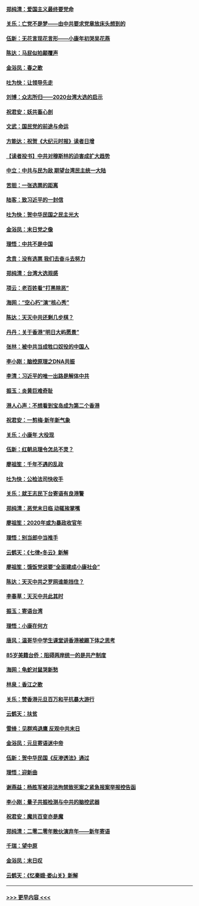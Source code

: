 #### [郑纯清：爱国主义最终要党命](../pages/nsc993/n11802197.md?t=01190055) 
#### [关乐：亡党不是梦——由中共要求党章放床头想到的](../pages/nsc993/n11802156.md?t=01190055) 
#### [伍新：无花言现花言形——小康年初哭吴花燕](../pages/nsc993/n11800044.md?t=01190055) 
#### [陈达：马屁似拍颠覆声](../pages/nsc993/n11800010.md?t=01190055) 
#### [金浴凤：春之歌](../pages/nsc993/n11797687.md?t=01190055) 
#### [吐为快：让领导先走](../pages/nsc993/n11797512.md?t=01190055) 
#### [刘博：众志所归——2020台湾大选的启示](../pages/nsc993/n11796878.md?t=01190055) 
#### [祝君安：妖共畜心剖](../pages/nsc993/n11794273.md?t=01190055) 
#### [文武：国民党的前途与命运](../pages/nsc993/n11794198.md?t=01190055) 
#### [方能达：祝贺《大纪元时报》读者日增](../pages/nsc993/n11793807.md?t=01190055) 
#### [【读者投书】中共对穆斯林的迫害成扩大趋势](../pages/nsc993/n11791371.md?t=01190055) 
#### [中立：中共与民为敌 期望台湾民主统一大陆](../pages/nsc993/n11790392.md?t=01190055) 
#### [苦胆：一张选票的距离](../pages/nsc993/n11788914.md?t=01190055) 
#### [陆客：致习近平的一封信](../pages/nsc993/n11788867.md?t=01190055) 
#### [吐为快：贺中华民国之民主光大](../pages/nsc993/n11788618.md?t=01190055) 
#### [金浴凤：末日党之像](../pages/nsc993/n11787475.md?t=01190055) 
#### [理悟：中共不是中国](../pages/nsc993/n11787463.md?t=01190055) 
#### [念贲：没有选票  我们去奋斗去努力](../pages/nsc993/n11787398.md?t=01190055) 
#### [郑纯清：台湾大选观感](../pages/nsc993/n11786210.md?t=01190055) 
#### [项云：老百姓看“打黑除恶”](../pages/nsc993/n11785398.md?t=01190055) 
#### [海网：“空心朽”演“核心秀”](../pages/nsc993/n11783874.md?t=01190055) 
#### [陈达：天灭中共还剩几步棋？](../pages/nsc993/n11783719.md?t=01190055) 
#### [丹丹：关于香港“明日大屿愿景”](../pages/nsc993/n11783273.md?t=01190055) 
#### [张林：被中共当成牲口奴役的中国人](../pages/nsc993/n11782397.md?t=01190055) 
#### [李小刚：脑控原理之DNA共振](../pages/nsc993/n11780962.md?t=01190055) 
#### [李清：习近平的唯一出路是解体中共](../pages/nsc993/n11780866.md?t=01190055) 
#### [振玉：炎黄巨难奇耻](../pages/nsc993/n11779632.md?t=01190055) 
#### [港人心声：不想看到宝岛成为第二个香港](../pages/nsc993/n11778817.md?t=01190055) 
#### [祝君安：一剪梅‧新年新气象](../pages/nsc993/n11776340.md?t=01190055) 
#### [关乐：小康年 大役现](../pages/nsc993/n11774213.md?t=01190055) 
#### [伍新：红朝总理令怎总不灵？](../pages/nsc993/n11770813.md?t=01190055) 
#### [廖祖笙：千年不遇的乱政](../pages/nsc993/n11770373.md?t=01190055) 
#### [吐为快：公检法司快收手](../pages/nsc993/n11770359.md?t=01190055) 
#### [关乐：就王志民下台寄语有良港警](../pages/nsc993/n11769903.md?t=01190055) 
#### [郑纯清：恶党末日临 动辄挨掌嘴](../pages/nsc993/n11769356.md?t=01190055) 
#### [廖祖笙：2020年或为暴政收官年](../pages/nsc993/n11768216.md?t=01190055) 
#### [理悟：别当郎中当推手](../pages/nsc993/n11768243.md?t=01190055) 
#### [云鹤天：《七律▪冬云》新解](../pages/nsc993/n11768204.md?t=01190055) 
#### [廖祖笙：饿饭党说要“全面建成小康社会”](../pages/nsc993/n11767482.md?t=01190055) 
#### [陈达：天灭中共之罗网谁能挡住？](../pages/nsc993/n11767465.md?t=01190055) 
#### [李春草：天灭中共此其时](../pages/nsc993/n11767452.md?t=01190055) 
#### [振玉：寄语台湾](../pages/nsc993/n11767432.md?t=01190055) 
#### [理悟：小康在何方](../pages/nsc993/n11767394.md?t=01190055) 
#### [唐风：温哥华中学生课堂讲香港被踢下体之思考](../pages/nsc993/n11766848.md?t=01190055) 
#### [85岁美籍台侨：阻碍两岸统一的是共产制度](../pages/nsc993/n11765043.md?t=01190055) 
#### [海网：龟蛇对鼠哭新愁](../pages/nsc993/n11764895.md?t=01190055) 
#### [林泉：香江之歌](../pages/nsc993/n11764415.md?t=01190055) 
#### [关乐：赞香港元旦百万和平抗暴大游行](../pages/nsc993/n11764382.md?t=01190055) 
#### [云鹤天：扶贫](../pages/nsc993/n11764245.md?t=01190055) 
#### [雪绮：见群鸡退鹰  反观中共末日](../pages/nsc993/n11762112.md?t=01190055) 
#### [金浴凤：元旦寄语迷中帝](../pages/nsc993/n11761788.md?t=01190055) 
#### [伍新：贺中华民国《反渗透法》通过](../pages/nsc993/n11761994.md?t=01190055) 
#### [理悟：迎新曲](../pages/nsc993/n11761152.md?t=01190055) 
#### [谢燕益：杨胜军被非法拘禁致死案之紧急报案举报控告函](../pages/nsc993/n11756134.md?t=01190055) 
#### [李小刚：量子共振检测与中共的脑控武器](../pages/nsc993/n11754518.md?t=01190055) 
#### [祝君安：魔共百变亦是魔](../pages/nsc993/n11754469.md?t=01190055) 
#### [郑纯清：二零二零年散伙演弃年——新年寄语](../pages/nsc993/n11754195.md?t=01190055) 
#### [千瑞：望中原](../pages/nsc993/n11754159.md?t=01190055) 
#### [金浴凤：末日叹](../pages/nsc993/n11752359.md?t=01190055) 
#### [云鹤天：《忆秦娥‧娄山关》新解](../pages/nsc993/n11752348.md?t=01190055) 

----
#### [ >>> 更早内容 <<< ](../indexes/nsc993-earlier.md)
